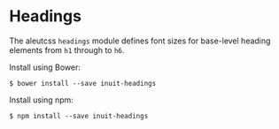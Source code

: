 # Headings

The aleutcss `headings` module defines font sizes for base-level heading
elements from `h1` through to `h6`.

Install using Bower:

    $ bower install --save inuit-headings

Install using npm:

    $ npm install --save inuit-headings
